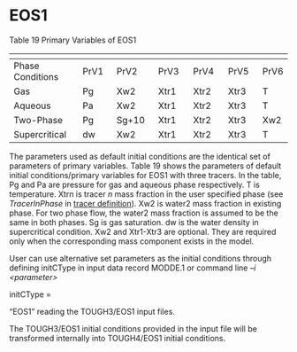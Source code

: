 # EOS1

Table 19 Primary Variables of EOS1

<table data-header-hidden><thead><tr><th width="148"></th><th width="68"></th><th width="83"></th><th width="75"></th><th width="75"></th><th width="71"></th><th></th></tr></thead><tbody><tr><td>Phase Conditions</td><td>PrV1</td><td>PrV2</td><td>PrV3</td><td>PrV4</td><td>PrV5</td><td>PrV6</td></tr><tr><td>Gas</td><td>Pg</td><td>Xw2</td><td>Xtr1</td><td>Xtr2</td><td>Xtr3</td><td>T</td></tr><tr><td>Aqueous</td><td>Pa</td><td>Xw2</td><td>Xtr1</td><td>Xtr2</td><td>Xtr3</td><td>T</td></tr><tr><td>Two-Phase</td><td>Pg</td><td>Sg+10</td><td>Xtr1</td><td>Xtr2</td><td>Xtr3</td><td>Xw2</td></tr><tr><td>Supercritical</td><td>dw</td><td>Xw2</td><td>Xtr1</td><td>Xtr2</td><td>Xtr3</td><td>T</td></tr></tbody></table>

The parameters used as default initial conditions are the identical set of parameters of primary variables.   Table 19 shows the parameters of default initial conditions/primary variables for EOS1 with three tracers. In the table, Pg and Pa are pressure for gas and aqueous phase respectively. T is temperature. Xtrn is tracer _n_ mass fraction in the user specified phase (see[ ](../keywords-and-input-data/tracr.md)_TracerInPhase_  in [tracer definition](../keywords-and-input-data/tracr.md)).  Xw2 is water2 mass fraction in existing phase. For two phase flow, the water2 mass fraction is assumed to be the same in both phases. Sg is gas saturation. dw is the water density in supercritical condition. Xw2 and Xtr1-Xtr3 are optional. They are required only when the corresponding mass component exists in the model.

User can use alternative set parameters as the initial conditions through defining initCType in input data record MODDE.1 or command line _–i \<parameter>_

&#x20;initCType =

&#x20;                   “EOS1”          reading the TOUGH3/EOS1 input files.

The TOUGH3/EOS1 initial conditions provided in the input file will be transformed internally into TOUGH4/EOS1 initial conditions.
